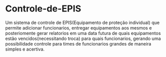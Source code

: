 # Controle-de-EPIS
Um sistema de controle de EPIS(Equipamento de proteção individual) que permite adicionar funcionarios, entregar equipamentos aos mesmos e posteriomente gerar relatorios em uma data futura de quais equipamentos estão vencidos(necessitando troca) para quais funcionarios, gerando uma possibilidade controle para times de funcionarios grandes de maneira simples e acertiva.
